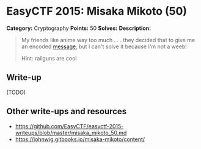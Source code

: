 # EasyCTF 2015: Misaka Mikoto (50)

**Category:** Cryptography
**Points:** 50
**Solves:** 
**Description:**

> My friends like anime way too much . . . they decided that to give me an encoded [message](https://github.com/EasyCTF/easyctf-2015-writeups/blob/master/files/message.txt), but I can't solve it because I'm not a weeb!
> 
> 
> Hint: railguns are cool


## Write-up

(TODO)

## Other write-ups and resources

* <https://github.com/EasyCTF/easyctf-2015-writeups/blob/master/misaka_mikoto_50.md>
* <https://johnwig.gitbooks.io/misaka-mikoto/content/>
